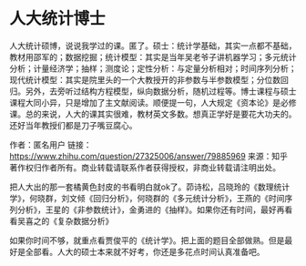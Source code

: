# 人大统计博士

 人大统计硕博，说说我学过的课。匿了。硕士：统计学基础，其实一点都不基础，教材用邵军的；数据挖掘；统计模型：其实是当年吴老爷子讲机器学习；多元统计分析；计量经济学；抽样；测度论；定性分析：与定量分析相对；时间序列分析；现代统计模型：其实是院里头的一个大教授开的非参数与半参数模型；分位数回归。另外，去旁听过结构方程模型，纵向数据分析，随机过程等。博士课程与硕士课程大同小异，只是增加了主文献阅读。顺便提一句，人大规定《资本论》是必修课。总的来说，人大的课其实很难，教材英文多数。想真正学好是要花大功夫的。还好当年教授们都是刀子嘴豆腐心。

作者：匿名用户
链接：https://www.zhihu.com/question/27325006/answer/79885969
来源：知乎
著作权归作者所有。商业转载请联系作者获得授权，非商业转载请注明出处。

把人大出的那一套橘黄色封皮的书看明白就ok了。茆诗松，吕晓玲的《数理统计学》，何晓群，刘文倾《回归分析》，何晓群的《多元统计分析》，王燕的《时间序列分析》，王星的《非参数统计》，金勇进的《抽样》。如果你还有时间，最好再看看吴喜之的《复杂数据分析》

如果你时间不够，就重点看贾俊平的《统计学》。把上面的题目全部做熟。但是最好是全部看。人大的硕士本来就不好考，你还是多花点时间认真准备吧。


